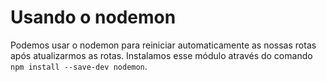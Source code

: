 # Usando o nodemon

Podemos usar o nodemon para reiniciar automaticamente as nossas rotas após atualizarmos as rotas. Instalamos esse módulo através do comando <code>npm install --save-dev nodemon</code>.